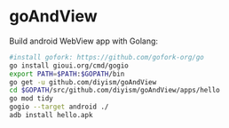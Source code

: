 # goAndView

Build android WebView app with Golang:

```bash
#install gofork: https://github.com/gofork-org/go
go install gioui.org/cmd/gogio
export PATH=$PATH:$GOPATH/bin
go get -u github.com/diyism/goAndView
cd $GOPATH/src/github.com/diyism/goAndView/apps/hello
go mod tidy
gogio --target android ./
adb install hello.apk
```
